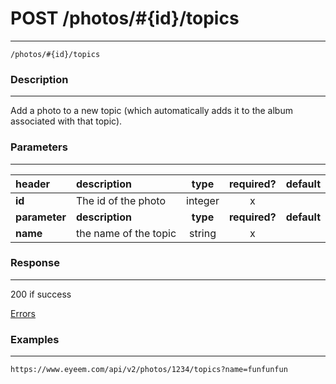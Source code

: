 # POST /photos/#{id}/topics       
***
`/photos/#{id}/topics `

### Description
***
Add a photo to a new topic (which automatically adds it to the album associated with that topic).

### Parameters
***

|header| description| type |required? |default|
|:---------|:--------------|:----------:|:------------:|:------------:|
|**id**|The id of the photo|integer|x||
|**parameter**| **description**| **type** |**required?** |**default**|
|**name**| the name of the topic |string|x||


### Response
***


200 if success

[Errors](https://github.com/eyeem/API/blob/master/resources/errors.md)

### Examples
***

`https://www.eyeem.com/api/v2/photos/1234/topics?name=funfunfun`


